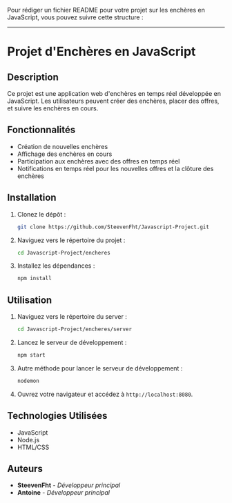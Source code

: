 Pour rédiger un fichier README pour votre projet sur les enchères en JavaScript, vous pouvez suivre cette structure :

---

# Projet d'Enchères en JavaScript

## Description
Ce projet est une application web d'enchères en temps réel développée en JavaScript. Les utilisateurs peuvent créer des enchères, placer des offres, et suivre les enchères en cours.

## Fonctionnalités
- Création de nouvelles enchères
- Affichage des enchères en cours
- Participation aux enchères avec des offres en temps réel
- Notifications en temps réel pour les nouvelles offres et la clôture des enchères

## Installation
1. Clonez le dépôt :
   ```sh
   git clone https://github.com/SteevenFht/Javascript-Project.git
   ```
2. Naviguez vers le répertoire du projet :
   ```sh
   cd Javascript-Project/encheres
   ```
3. Installez les dépendances :
   ```sh
   npm install
   ```

## Utilisation
1. Naviguez vers le répertoire du server :
   ```sh
   cd Javascript-Project/encheres/server
   ```
2. Lancez le serveur de développement :
   ```sh
   npm start
   ```

2. Autre méthode pour lancer le serveur de développement :
   ```sh
   nodemon
   ```
3. Ouvrez votre navigateur et accédez à `http://localhost:8080`.




## Technologies Utilisées
- JavaScript
- Node.js
- HTML/CSS


## Auteurs
- **SteevenFht** - *Développeur principal*
- **Antoine** - *Développeur principal*